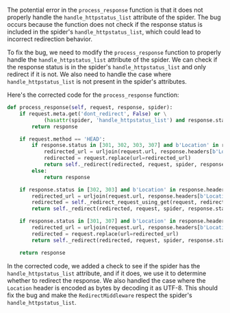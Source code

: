 The potential error in the `process_response` function is that it does not properly handle the `handle_httpstatus_list` attribute of the spider. The bug occurs because the function does not check if the response status is included in the spider's `handle_httpstatus_list`, which could lead to incorrect redirection behavior.

To fix the bug, we need to modify the `process_response` function to properly handle the `handle_httpstatus_list` attribute of the spider. We can check if the response status is in the spider's `handle_httpstatus_list` and only redirect if it is not. We also need to handle the case where `handle_httpstatus_list` is not present in the spider's attributes.

Here's the corrected code for the `process_response` function:

```python
def process_response(self, request, response, spider):
    if request.meta.get('dont_redirect', False) or \
            (hasattr(spider, 'handle_httpstatus_list') and response.status in spider.handle_httpstatus_list):
        return response

    if request.method == 'HEAD':
        if response.status in [301, 302, 303, 307] and b'Location' in response.headers:
            redirected_url = urljoin(request.url, response.headers[b'Location'].decode('utf-8'))
            redirected = request.replace(url=redirected_url)
            return self._redirect(redirected, request, spider, response.status)
        else:
            return response

    if response.status in [302, 303] and b'Location' in response.headers:
        redirected_url = urljoin(request.url, response.headers[b'Location'].decode('utf-8'))
        redirected = self._redirect_request_using_get(request, redirected_url)
        return self._redirect(redirected, request, spider, response.status)

    if response.status in [301, 307] and b'Location' in response.headers:
        redirected_url = urljoin(request.url, response.headers[b'Location'].decode('utf-8'))
        redirected = request.replace(url=redirected_url)
        return self._redirect(redirected, request, spider, response.status)

    return response
```

In the corrected code, we added a check to see if the spider has the `handle_httpstatus_list` attribute, and if it does, we use it to determine whether to redirect the response. We also handled the case where the `Location` header is encoded as bytes by decoding it as UTF-8. This should fix the bug and make the `RedirectMiddleware` respect the spider's `handle_httpstatus_list`.